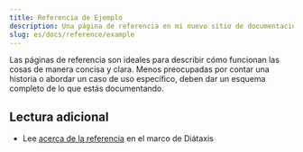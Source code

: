 ```yaml
---
title: Referencia de Ejemplo
description: Una página de referencia en mi nuevo sitio de documentación de Starlight.
slug: es/docs/reference/example
---
```


Las páginas de referencia son ideales para describir cómo funcionan las cosas de manera concisa y clara.
Menos preocupadas por contar una historia o abordar un caso de uso específico, deben dar un esquema completo de lo que estás documentando.

## Lectura adicional

* Lee [acerca de la referencia](https://diataxis.fr/reference/) en el marco de Diátaxis
